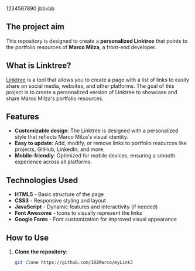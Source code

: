 1234567890
jbbvbb
## The project aim

This repository is designed to create a **personalized Linktree** that points to the portfolio resources of **Marco Milza**, a front-end developer.

## What is Linktree?

[Linktree](https://linktr.ee/) is a tool that allows you to create a page with a list of links to easily share on social media, websites, and other platforms. The goal of this project is to create a personalized version of Linktree to showcase and share Marco Milza's portfolio resources.

## Features

- **Customizable design**: The Linktree is designed with a personalized style that reflects Marco Milza's visual identity.
- **Easy to update**: Add, modify, or remove links to portfolio resources like projects, GitHub, LinkedIn, and more.
- **Mobile-friendly**: Optimized for mobile devices, ensuring a smooth experience across all platforms.

## Technologies Used

- **HTML5** - Basic structure of the page
- **CSS3** - Responsive styling and layout
- **JavaScript** - Dynamic features and interactivity (if needed)
- **Font Awesome** - Icons to visually represent the links
- **Google Fonts** - Font customization for improved visual appearance

## How to Use

1. **Clone the repository**:

   ```bash
   git clone https://github.com/182Marco/myLink3
   ```
